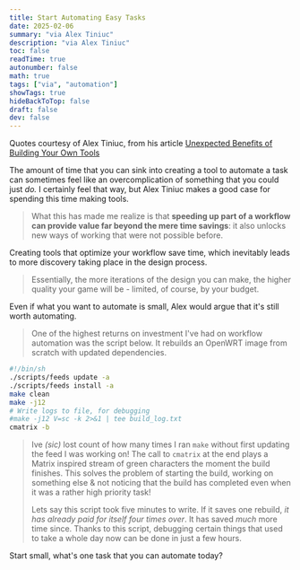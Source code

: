 ```yaml
---
title: Start Automating Easy Tasks
date: 2025-02-06
summary: "via Alex Tiniuc"
description: "via Alex Tiniuc"
toc: false
readTime: true
autonumber: false
math: true
tags: ["via", "automation"]
showTags: true
hideBackToTop: false
draft: false
dev: false
---
```

Quotes courtesy of Alex Tiniuc, from his article [Unexpected Benefits of Building Your Own Tools](https://tiniuc.com/make-more-tools/)

The amount of time that you can sink into creating a tool to automate a task can sometimes feel like an overcomplication of something that you could just *do.* I certainly feel that way, but Alex Tiniuc makes a good case for spending this time making tools.

>What this has made me realize is that **speeding up part of a workflow can provide value far beyond the mere time savings**: it also unlocks new ways of working that were not possible before.

Creating tools that optimize your workflow save time, which inevitably leads to more discovery taking place in the design process.

>Essentially, the more iterations of the design you can make, the higher quality your game will be - limited, of course, by your budget.

Even if what you want to automate is small, Alex would argue that it's still worth automating.

>One of the highest returns on investment I've had on workflow automation was the script below. It rebuilds an OpenWRT image from scratch with updated dependencies.

```bash
#!/bin/sh
./scripts/feeds update -a
./scripts/feeds install -a
make clean
make -j12
# Write logs to file, for debugging
#make -j12 V=sc -k 2>&1 | tee build_log.txt
cmatrix -b
```

>Ive *(sic)* lost count of how many times I ran `make` without first updating the feed I was working on! The call to `cmatrix` at the end plays a Matrix inspired stream of green characters the moment the build finishes. This solves the problem of starting the build, working on something else & not noticing that the build has completed even when it was a rather high priority task!
>
>Lets say this script took five minutes to write. If it saves one rebuild, _it has already paid for itself four times over_. It has saved _much_ more time since. Thanks to this script, debugging certain things that used to take a whole day now can be done in just a few hours.

Start small, what's one task that you can automate today?
